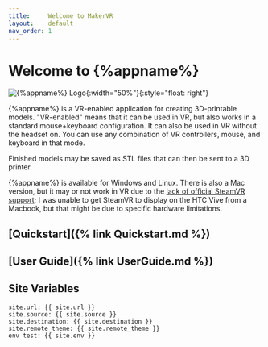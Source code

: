 ```yaml
---
title:     Welcome to MakerVR
layout:    default
nav_order: 1
---
```


# Welcome to {%appname%}

![{%appname%} Logo](/images/logo.jpg){:width="50%"}{:style="float: right"}

{%appname%} is a VR-enabled application for creating 3D-printable models.
"VR-enabled" means that it can be used in VR, but also works in a standard
mouse+keyboard configuration. It can also be used in VR without the headset
on. You can use any combination of VR controllers, mouse, and keyboard in that
mode.

Finished models may be saved as STL files that can then be sent to a 3D printer.

{%appname%} is available for Windows and Linux. There is also a Mac version,
but it may or not work in VR due to the [lack of official SteamVR support](
https://store.steampowered.com/news/app/250820/view/2216278054495230717); I was
unable to get SteamVR to display on the HTC Vive from a Macbook, but that might
be due to specific hardware limitations.

## [Quickstart]({% link Quickstart.md %})

## [User Guide]({% link UserGuide.md %})

## Site Variables

```
site.url: {{ site.url }}
site.source: {{ site.source }}
site.destination: {{ site.destination }}
site.remote_theme: {{ site.remote_theme }}
env test: {{ site.env }}
```

